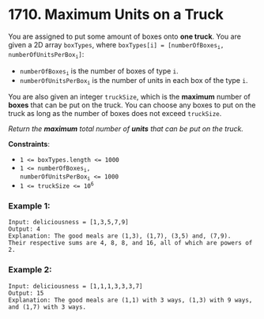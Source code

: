 # 1710. Maximum Units on a Truck

You are assigned to put some amount of boxes onto **one truck**. You are given a 2D array `boxTypes`, where <code>boxTypes[i] = [numberOfBoxes<sub>i</sub>, numberOfUnitsPerBox<sub>i</sub>]</code>:

- <code>numberOfBoxes<sub>i</sub></code> is the number of boxes of type `i`.
- <code>numberOfUnitsPerBox<sub>i</sub></code> is the number of units in each box of the type `i`.

You are also given an integer `truckSize`, which is the **maximum** number of **boxes** that can be put on the truck. You can choose any boxes to put on the truck as long as the number of boxes does not exceed `truckSize`.

*Return the **maximum** total number of **units** that can be put on the truck.*

**Constraints**:
- `1 <= boxTypes.length <= 1000`
- <code>1 <= numberOfBoxes<sub>i</sub>, numberOfUnitsPerBox<sub>i</sub> <= 1000</code>
- <code>1 <= truckSize <= 10<sup>6</sup></code>

### Example 1:
```
Input: deliciousness = [1,3,5,7,9]
Output: 4
Explanation: The good meals are (1,3), (1,7), (3,5) and, (7,9).
Their respective sums are 4, 8, 8, and 16, all of which are powers of 2.
```

### Example 2:
```
Input: deliciousness = [1,1,1,3,3,3,7]
Output: 15
Explanation: The good meals are (1,1) with 3 ways, (1,3) with 9 ways, and (1,7) with 3 ways.
```
